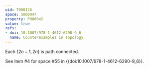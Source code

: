 ```yaml
---
uid: T000126
space: S000047
property: P000042
value: true
refs:
- doi: 10.1007/978-1-4612-6290-9_6
  name: Counterexamples in Topology
---
```


Each $\{2n-1,2n\}$ is path connected.

See item #4 for space #55 in {{doi:10.1007/978-1-4612-6290-9_6}}.
